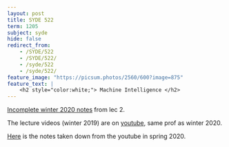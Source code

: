 ```yaml
---
layout: post
title: SYDE 522
term: 1205
subject: syde
hide: false
redirect_from:
    - /SYDE/522
    - /SYDE/522/
    - /syde/522
    - /syde/522/
feature_image: "https://picsum.photos/2560/600?image=875"
feature_text: |
    <h2 style="color:white;"> Machine Intelligence </h2>
---
```


[Incomplete winter 2020 notes](/markdown/1201/syde522/) from lec 2.

The lecture videos (winter 2019) are on [youtube](https://www.youtube.com/watch?v=tExPpuk-UQ8), same prof as winter 2020.

[Here](/md/1205/syde522) is the notes taken down from the youtube in spring 2020.
